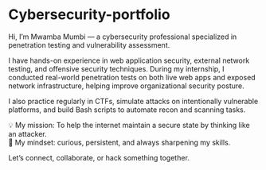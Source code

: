# Cybersecurity-portfolio
Hi, I’m Mwamba Mumbi — a cybersecurity professional specialized in penetration testing and vulnerability assessment.  

I have hands-on experience in web application security, external network testing, and offensive security techniques. During my internship, I conducted real-world penetration tests on both live web apps and exposed network infrastructure, helping improve organizational security posture.

I also practice regularly in CTFs, simulate attacks on intentionally vulnerable platforms, and build Bash scripts to automate recon and scanning tasks.

💡 My mission: To help the internet maintain a secure state by thinking like an attacker.  
🔎 My mindset: curious, persistent, and always sharpening my skills.

Let’s connect, collaborate, or hack something together.
